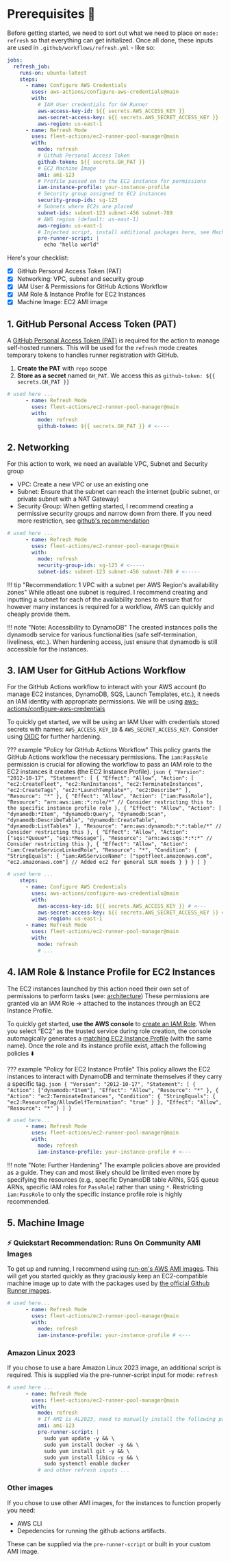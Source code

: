 # Prerequisites :pray:

Before getting started, we need to sort out what we need to place on `mode: refresh` so that everything can get initialized. Once all done, these inputs are used in `.github/workflows/refresh.yml` - like so:

```yaml
jobs:
  refresh_job:
    runs-on: ubuntu-latest
    steps:
      - name: Configure AWS Credentials
        uses: aws-actions/configure-aws-credentials@main
        with:
          # IAM User credentials for GH Runner
          aws-access-key-id: ${{ secrets.AWS_ACCESS_KEY }} 
          aws-secret-access-key: ${{ secrets.AWS_SECRET_ACCESS_KEY }}
          aws-region: us-east-1
      - name: Refresh Mode
        uses: fleet-actions/ec2-runner-pool-manager@main
        with:
          mode: refresh
          # Github Personal Access Token
          github-token: ${{ secrets.GH_PAT }}
          # EC2 Machine Image
          ami: ami-123
          # Profile passed on to the EC2 instance for permissions
          iam-instance-profile: your-instance-profile
          # Security group assigned to EC2 instances
          security-group-ids: sg-123
          # Subnets where EC2s are placed
          subnet-ids: subnet-123 subnet-456 subnet-789
          # AWS region (default: us-east-1)
          aws-region: us-east-1
          # Injected script, install additional packages here, see Machine Image section below
          pre-runner-script: |
            echo "hello world"
```

Here's your checklist:

- [x] GitHub Personal Access Token (PAT)
- [x] Networking: VPC, subnet and security group
- [x] IAM User & Permissions for GitHub Actions Workflow
- [x] IAM Role & Instance Profile for EC2 Instances
- [x] Machine Image: EC2 AMI image

## 1. GitHub Personal Access Token (PAT)

A [GitHub Personal Access Token (PAT)](https://docs.github.com/en/authentication/keeping-your-account-and-data-secure/managing-your-personal-access-tokens) is required for the action to manage self-hosted runners. This will be used for the `refresh` mode creates temporary tokens to handles runner registration with GitHub.

1. **Create the PAT** with `repo` scope
2. **Store as a secret** named `GH_PAT`. We access this as `github-token: ${{ secrets.GH_PAT }}`

```yaml
# used here ...
      - name: Refresh Mode
        uses: fleet-actions/ec2-runner-pool-manager@main
        with:
          mode: refresh
          github-token: ${{ secrets.GH_PAT }} # <----
```

## 2. Networking

For this action to work, we need an available VPC, Subnet and Security group

- VPC: Create a new VPC or use an existing one
- Subnet: Ensure that the subnet can reach the internet (public subnet, or private subnet with a NAT Gateway)
- Security Group: When getting started, I recommend creating a permissive security groups and narrow down from there. If you need more restriction, see [github's recommendation](https://docs.github.com/en/actions/hosting-your-own-runners/managing-self-hosted-runners/communicating-with-self-hosted-runners)

```yaml
# used here ...
      - name: Refresh Mode
        uses: fleet-actions/ec2-runner-pool-manager@main
        with:
          mode: refresh
          security-group-ids: sg-123 # <-----
          subnet-ids: subnet-123 subnet-456 subnet-789 # <-----
```

!!! tip "Recommendation: 1 VPC with a subnet per AWS Region's availability zones"
    While atleast one subnet is required. I recommend creating and inputting a subnet for each of the availability zones to ensure that for however many instances is required for a workflow, AWS can quickly and cheaply provide them.

!!! note "Note: Accessibility to DynamoDB"
    The created instances polls the dynamodb service for various functionalities (safe self-termination, liveliness, etc.). When hardening access, just ensure that dynamodb is still accessible for the instances.

## 3. IAM User for GitHub Actions Workflow

For the GitHub Actions workflow to interact with your AWS account (to manage EC2 instances, DynamoDB, SQS, Launch Templates, etc.), it needs an IAM identity with appropriate permissions. We will be using [aws-actions/configure-aws-credentials](https://github.com/aws-actions/configure-aws-credentials)

To quickly get started, we will be using an IAM User with credentials stored secrets with names: `AWS_ACCESS_KEY_ID` & `AWS_SECRET_ACCESS_KEY`. Consider using [OIDC](https://docs.github.com/en/actions/security-for-github-actions/security-hardening-your-deployments/configuring-openid-connect-in-amazon-web-services) for further hardening.

??? example "Policy for GitHub Actions Workflow"
    This policy grants the GitHub Actions workflow the necessary permissions. The `iam:PassRole` permission is crucial for allowing the workflow to pass an IAM role to the EC2 instances it creates (the EC2 Instance Profile).
    ```json
    {
      "Version": "2012-10-17",
      "Statement": [
        {
          "Effect": "Allow",
          "Action": [
            "ec2:CreateFleet",
            "ec2:RunInstances",
            "ec2:TerminateInstances",
            "ec2:CreateTags",
            "ec2:*LaunchTemplate*",
            "ec2:Describe*"
          ],
          "Resource": "*"
        },
        {
          "Effect": "Allow",
          "Action": ["iam:PassRole"],
          "Resource": "arn:aws:iam::*:role/*" // Consider restricting this to the specific instance profile role
        },
        {
          "Effect": "Allow",
          "Action": [
            "dynamodb:*Item",
            "dynamodb:Query",
            "dynamodb:Scan",
            "dynamodb:DescribeTable",
            "dynamodb:CreateTable",
            "dynamodb:ListTables"
          ],
          "Resource": "arn:aws:dynamodb:*:*:table/*" // Consider restricting this
        },
        {
          "Effect": "Allow",
          "Action": ["sqs:*Queue*", "sqs:*Message"],
          "Resource": "arn:aws:sqs:*:*:*" // Consider restricting this
        },
        {
          "Effect": "Allow",
          "Action": "iam:CreateServiceLinkedRole",
          "Resource": "*",
          "Condition": {
            "StringEquals": {
              "iam:AWSServiceName": ["spotfleet.amazonaws.com", "ec2.amazonaws.com"] // Added ec2 for general SLR needs
            }
          }
        }
      ]
    }
    ```

```yaml
# used here ...
    steps:
      - name: Configure AWS Credentials
        uses: aws-actions/configure-aws-credentials@main
        with:
          aws-access-key-id: ${{ secrets.AWS_ACCESS_KEY }} # <---
          aws-secret-access-key: ${{ secrets.AWS_SECRET_ACCESS_KEY }} # <---
          aws-region: us-east-1
      - name: Refresh Mode
        uses: fleet-actions/ec2-runner-pool-manager@main
        with:
          mode: refresh
          # ...
```

## 4. IAM Role & Instance Profile for EC2 Instances

The EC2 instances launched by this action need their own set of permissions to perform tasks (see: [architecture](../todo.md)) These permissions are granted via an IAM Role -> attached to the instances through an EC2 Instance Profile.

To quickly get started, **use the AWS console** to [create an IAM Role](https://docs.aws.amazon.com/AWSEC2/latest/UserGuide/iam-roles-for-amazon-ec2.html). When you select “EC2” as the trusted service during role creation, the console automagically generates a [matching EC2 Instance Profile](https://docs.aws.amazon.com/AWSEC2/latest/UserGuide/iam-roles-for-amazon-ec2.html) (with the same name). Once the role and its instance profile exist, attach the following policies :arrow_down:

??? example "Policy for EC2 Instance Profile"
    This policy allows the EC2 instances to interact with DynamoDB and terminate themselves if they carry a specific tag.
    ```json
    {
      "Version": "2012-10-17",
      "Statement": [
        {
          "Action": ["dynamodb:*Item"],
          "Effect": "Allow",
          "Resource": "*"
        },
        {
          "Action": "ec2:TerminateInstances",
          "Condition": {
            "StringEquals": {
              "ec2:ResourceTag/AllowSelfTermination": "true"
            }
          },
          "Effect": "Allow",
          "Resource": "*"
        }
      ]
    }
    ```

```yaml
# used here...
      - name: Refresh Mode
        uses: fleet-actions/ec2-runner-pool-manager@main
        with:
          mode: refresh
          iam-instance-profile: your-instance-profile # <---
```

!!! note "Note: Further Hardening"
    The example policies above are provided as a guide. They can and most likely should be limited even more by specifying the resources (e.g., specific DynamoDB table ARNs, SQS queue ARNs, specific IAM roles for `PassRole`) rather than using `*`. Restricting `iam:PassRole` to only the specific instance profile role is highly recommended.

## 5. Machine Image

### :zap: Quickstart Recommendation: Runs On Community AMI Images

To get up and running, I recommend using [run-on's AWS AMI images](https://github.com/runs-on/runner-images-for-aws). This will get you started quickly as they graciously keep an EC2-compatible machine image up to date with the packages used by [the official Github Runner images](https://github.com/actions/runner-images).

```yaml
# used here...
      - name: Refresh Mode
        uses: fleet-actions/ec2-runner-pool-manager@main
        with:
          mode: refresh
          iam-instance-profile: your-instance-profile # <---
```

### Amazon Linux 2023

If you chose to use a bare Amazon Linux 2023 image, an additional script is required. This is supplied via the pre-runner-script input for mode: `refresh`

```yaml
# used here ...
      - name: Refresh Mode
        uses: fleet-actions/ec2-runner-pool-manager@main
        with:
          mode: refresh
          # If AMI is AL2023, need to manually install the following packages
          ami: ami-123 
          pre-runner-script: |
            sudo yum update -y && \
            sudo yum install docker -y && \
            sudo yum install git -y && \
            sudo yum install libicu -y && \
            sudo systemctl enable docker
          # and other refresh inputs ... 
```

### Other images

If you chose to use other AMI images, for the instances to function properly you need:

- AWS CLI
- Depedencies for running the github actions artifacts.

These can be supplied via the `pre-runner-script` or built in your custom AMI image.
